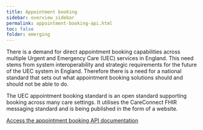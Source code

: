 ```yaml
---
title: Appointment booking
sidebar: overview_sidebar
permalink: appointment-booking-api.html
toc: false
folder: emerging
---
```

There is a demand for direct appointment booking capabilities across multiple Urgent and Emergency Care (UEC) services in England. This need stems from system interoperability and strategic requirements for the future of the UEC system in England. Therefore there is a need for a national standard that sets out what appointment booking solutions should and should not be able to do.

The UEC appointment booking standard is an open standard supporting booking across many care settings.
It utilises the CareConnect FHIR messaging standard and is being published in the form of a website.

[Access the appointment booking API documentation](https://developer.nhs.uk/apis/uec-appointments/)
